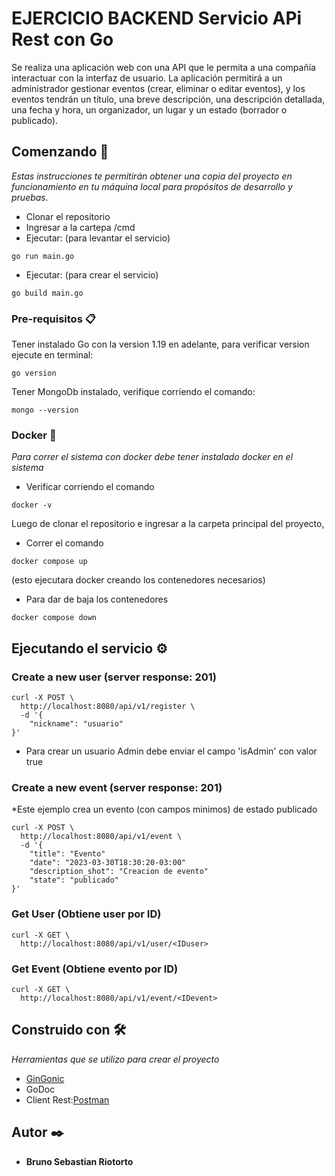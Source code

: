 # EJERCICIO BACKEND Servicio APi Rest con Go

Se realiza una aplicación web con una API  que le permita a una compañía interactuar con la interfaz de usuario. La aplicación permitirá a un administrador gestionar eventos (crear, eliminar o editar eventos), y los eventos tendrán un título, una breve descripción, una descripción detallada, una fecha y hora, un organizador, un lugar y un estado (borrador o publicado).

## Comenzando 🚀

_Estas instrucciones te permitirán obtener una copia del proyecto en funcionamiento en tu máquina local para propósitos de desarrollo y pruebas._

* Clonar el repositorio
* Ingresar a la cartepa /cmd
* Ejecutar: (para levantar el servicio)

```
go run main.go
```

* Ejecutar: (para crear el servicio)
```
go build main.go
```


### Pre-requisitos 📋

Tener instalado Go con la version 1.19 en adelante, para verificar version ejecute en terminal:

```
go version
```

Tener MongoDb instalado, verifique corriendo el comando:
```
mongo --version
```


### Docker 🔧
_Para correr el sistema con docker debe tener instalado docker en el sistema_

* Verificar corriendo el comando
```
docker -v 
```

Luego de clonar el repositorio e ingresar a la carpeta principal del proyecto,

* Correr el comando
```
docker compose up
```
(esto ejecutara docker creando los contenedores necesarios)

* Para dar de baja los contenedores
```
docker compose down
```

## Ejecutando el servicio ⚙️

### Create a new user (server response: 201)
```shell script
curl -X POST \
  http://localhost:8080/api/v1/register \
  -d '{
	"nickname": "usuario"
}'
```
* Para crear un usuario Admin debe enviar el campo 'isAdmin' con valor true

### Create a new event (server response: 201)
*Este ejemplo crea un evento (con campos minimos) de estado publicado
```shell script
curl -X POST \
  http://localhost:8080/api/v1/event \
  -d '{
	"title": "Evento"
    "date": "2023-03-30T18:30:20-03:00"
    "description_shot": "Creacion de evento"
    "state": "publicado"
}'
```

### Get User (Obtiene user por ID)
```shell script
curl -X GET \
  http://localhost:8080/api/v1/user/<IDuser>
```

### Get Event (Obtiene evento por ID)
```shell script
curl -X GET \
  http://localhost:8080/api/v1/event/<IDevent>
```


## Construido con 🛠️

_Herramientas que se utilizo para crear el proyecto_
* [GinGonic](https://github.com/gin-gonic/gin)
* GoDoc
* Client Rest:[Postman](https://www.postman.com/)


## Autor ✒️

* **Bruno Sebastian Riotorto**
